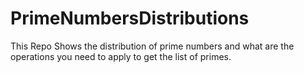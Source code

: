# PrimeNumbersDistributions
This Repo Shows the distribution of prime numbers and what are the operations you need to apply to get the list of primes.
